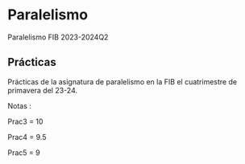 # Paralelismo
Paralelismo FIB 2023-2024Q2

## Prácticas
Prácticas de la asignatura de paralelismo en la FIB el cuatrimestre de primavera del 23-24.

Notas : 

Prac3 = 10

Prac4 = 9.5

Prac5 = 9
